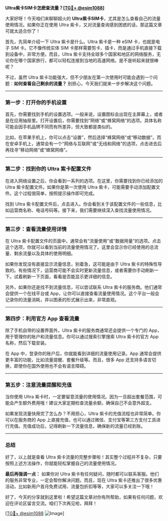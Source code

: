 **Ultra紫卡SIM卡怎麽查流量？[[TG💪+ @esim1088](https://t.me/s/esim1088)]**

大家好呀！今天咱们来聊聊超火的 **Ultra紫卡SIM卡**，尤其是怎么查看自己的流量使用情况。如果你正在使用 Ultra 紫卡，又对流量查询感到困惑的话，那这篇文章可就太适合你了！

首先，先简单介绍一下 Ultra 紫卡是什么。Ultra 紫卡是一种 eSIM 卡，也就是电子 SIM 卡。它不像传统实体 SIM 卡那样需要剪卡、插卡，而是通过手机直接下载到设备中，非常方便。而且，Ultra 紫卡支持全球多个国家和地区的网络服务，无论你在哪个国家旅行，都可以轻松连接到当地的高速网络。是不是听起来就很棒呢？

不过，虽然 Ultra 紫卡功能强大，但不少朋友在第一次使用时可能会遇到一个问题：**如何查看自己剩余的流量？** 别担心，今天我们就来一步步解决这个问题。

---

### **第一步：打开你的手机设置**

首先，你需要找到手机的设置选项。一般来说，设置图标会出现在主屏幕上，或者是在应用抽屉里。打开设置后，你需要找到“网络”或“蜂窝网络”的选项。具体名称可能会因手机品牌不同而有所差异，但大致都是类似的。

比如，在苹果手机上，你可以点击“设置”，然后选择“蜂窝网络”或“移动数据”。而在安卓手机上，通常会有一个“网络与互联网”或“无线和网络”的选项，点击进去后再找寻“移动网络”或“蜂窝网络”。

---

### **第二步：找到你的 Ultra 紫卡配置文件**

在进入网络设置之后，你会看到一系列的选项。在这里，你需要找到你已经添加的 Ultra 紫卡配置文件。如果你是第一次使用 Ultra 紫卡，可能需要手动添加配置文件。这个过程很简单，按照提示操作即可完成。

找到 Ultra 紫卡配置文件后，点击进入。你会看到关于该配置文件的一些信息，比如运营商名称、电话号码等。接下来，我们需要继续深入查找流量使用情况。

---

### **第三步：查看流量使用详情**

在 Ultra 紫卡配置文件的页面中，通常会有“流量使用”或“数据用量”的选项。点击这个选项，你就可以看到当前的流量使用情况了。这里会显示你已经使用的总流量、剩余流量以及具体的使用明细。

如果你发现没有直接显示流量信息，别着急，这可能是由于 Ultra 紫卡的特殊性导致的。有些情况下，运营商可能不会实时更新流量信息，或者需要你手动刷新一下。试着刷新一下页面，看看是否能显示更详细的信息。

另外，如果你还是找不到流量信息，可以尝试联系 Ultra 紫卡的服务商。他们通常会提供一个在线平台或 App，让你可以直接查看流量使用情况。这个平台一般会记录你的流量消耗，并以图表的形式展示出来，非常直观。

---

### **第四步：利用官方 App 查看流量**

除了手机自带的设置界面外，Ultra 紫卡的服务商通常还会提供一个专门的 App，用于管理你的账户和流量信息。你可以通过搜索引擎搜索 Ultra 紫卡的官方 App 名称，然后下载安装。

在 App 中，登录你的账户后，你就能看到详细的流量使用记录。App 通常会提供更丰富的功能，比如流量提醒、套餐升级等。而且，很多 App 还支持多语言切换，即使你在国外使用也不会有语言障碍。

---

### **第五步：注意流量提醒和充值**

当你使用 Ultra 紫卡时，一定要留意流量的使用情况。因为一旦超出套餐范围，可能会产生额外费用哦！建议大家定期检查流量余额，确保自己不会意外超支。

如果发现流量快用完了怎么办？不用担心，Ultra 紫卡的充值流程也非常简单。你可以在服务商的 App 上直接充值，也可以通过微信、支付宝等第三方支付工具进行充值。充值成功后，记得刷新一下流量信息，确保新的流量已经到账。

---

### **总结**

好了，以上就是查看 Ultra 紫卡流量的完整步骤啦！其实整个过程并不复杂，只要按照上述方法操作，你就能轻松掌握自己的流量使用情况。

**最后再强调一点：** 如果你对 Ultra 紫卡有任何疑问，随时都可以联系客服。他们的服务非常专业，一定会帮你解决问题。而且，现在 Ultra 紫卡还推出了很多优惠活动，比如新用户首月免费试用、流量包折扣等等，大家可以多关注一下哦！

好了，今天的分享就到这里啦！希望这篇文章对你有所帮助，如果有任何问题，欢迎在评论区留言交流。咱们下次再见啦，拜拜！

[[TG💪+ @esim1088](https://t.me/s/esim1088) ![Image](https://i.postimg.cc/4NQfJmqS/Snipaste-2025-05-13-00-14-12.png)]